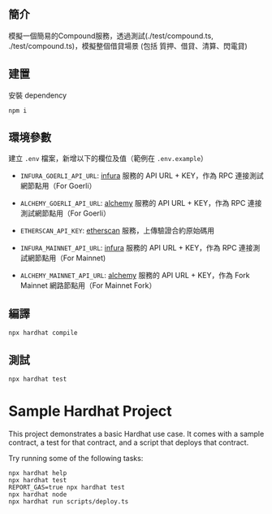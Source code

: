 ## 簡介

模擬一個簡易的Compound服務，透過測試(./test/compound.ts, ./test/compound.ts)，模擬整個借貸場景 (包括 質押、借貸、清算、閃電貸)

## 建置

安裝 dependency

```
npm i
```

## 環境參數

建立 `.env` 檔案，新增以下的欄位及值（範例在 `.env.example`）

- `INFURA_GOERLI_API_URL`: [infura](https://infura.io/zh/dashboard/) 服務的 API URL + KEY，作為 RPC 連接測試網節點用（For Goerli）
- `ALCHEMY_GOERLI_API_URL`: [alchemy](https://dashboard.alchemy.com/) 服務的 API URL + KEY，作為 RPC 連接測試網節點用（For Goerli）
- `ETHERSCAN_API_KEY`: [etherscan](https://etherscan.io/) 服務，上傳驗證合約原始碼用

- `INFURA_MAINNET_API_URL`: [infura](https://infura.io/zh/dashboard/) 服務的 API URL + KEY，作為 RPC 連接測試網節點用（For Mainnet)
- `ALCHEMY_MAINNET_API_URL`: [alchemy](https://dashboard.alchemy.com/) 服務的 API URL + KEY，作為 Fork Mainnet 網路節點用（For Mainnet Fork）

## 編譯

```
npx hardhat compile
```

## 測試

```
npx hardhat test
```



# Sample Hardhat Project

This project demonstrates a basic Hardhat use case. It comes with a sample contract, a test for that contract, and a script that deploys that contract.

Try running some of the following tasks:

```shell
npx hardhat help
npx hardhat test
REPORT_GAS=true npx hardhat test
npx hardhat node
npx hardhat run scripts/deploy.ts
```
